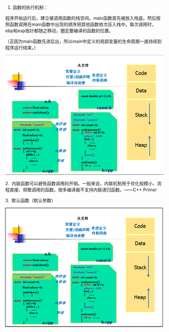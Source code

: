 1. 函数的执行机制：

程序开始运行后，建立被调用函数的栈空间。main函数首先被放入栈底。然后按照函数调用在main函数中出现的顺序把其他函数依次压入栈中。每次调用时，ebp和esp指针都随之移动，圈定要编译的函数的位置。

（正因为main函数先进后出，所以main中定义的局部变量的生命周期一直持续到程序运行结束。）

![img](https://github.com/FuGaZn/Notebook/blob/master/C%2B%2B/class%20notes/img/clip_image001.png)

2.  内联函数可以避免函数调用的开销。一般来说，内联机制用于优化规模小、流程直接、频繁调用的函数。很多编译器不支持内联递归函数。——C++ Primer

3.  默认函数（默认参数）

![img](https://github.com/FuGaZn/Notebook/blob/master/C%2B%2B/class%20notes/img/clip_image002.png)
 
